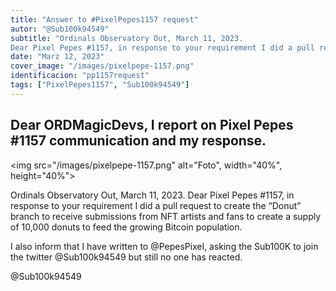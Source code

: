 ```yaml
---
title: "Answer to #PixelPepes1157 request"
autor: "@Sub100k94549"
subtitle: "Ordinals Observatory Out, March 11, 2023.
Dear Pixel Pepes #1157, in response to your requirement I did a pull request to create the “Donut” branch to receive submissions from NFT artists and fans to create a supply of 10,000 donuts to feed the growing Bitcoin population. I also inform that I have written to @PepesPixel, asking the Sub100K to join the twitter @Sub100k94549 but still no one has reacted. @Sub100k94549"
date: "Marz 12, 2023"
cover_image: "/images/pixelpepe-1157.png"
identificacion: "pp1157request"
tags: ["PixelPepes1157", "Sub100k94549"]
---
```


## Dear ORDMagicDevs, I report on Pixel Pepes #1157 communication and my response.

<img src="/images/pixelpepe-1157.png" alt="Foto", width="40%", height="40%">


Ordinals Observatory Out, March 11, 2023.
Dear Pixel Pepes #1157, in response to your requirement I did a pull request to create the “Donut” branch to receive submissions from NFT artists and fans to create a supply of 10,000 donuts to feed the growing Bitcoin population.

I also inform that I have written to @PepesPixel, asking the Sub100K to join the twitter @Sub100k94549 but still no one has reacted.

@Sub100k94549
